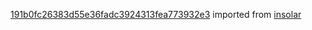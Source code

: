 [191b0fc26383d55e36fadc3924313fea773932e3](https://github.com/insolar/insolar/commit/191b0fc26383d55e36fadc3924313fea773932e3) imported from [insolar](https://github.com/insolar/insolar)
